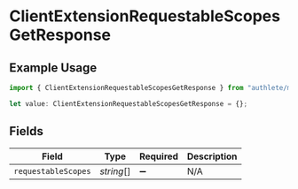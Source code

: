 # ClientExtensionRequestableScopesGetResponse

## Example Usage

```typescript
import { ClientExtensionRequestableScopesGetResponse } from "authlete/models";

let value: ClientExtensionRequestableScopesGetResponse = {};
```

## Fields

| Field               | Type                | Required            | Description         |
| ------------------- | ------------------- | ------------------- | ------------------- |
| `requestableScopes` | *string*[]          | :heavy_minus_sign:  | N/A                 |